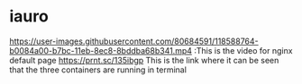 # iauro
https://user-images.githubusercontent.com/80684591/118588764-b0084a00-b7bc-11eb-8ec8-8bddba68b341.mp4 :This is the video for nginx default page
https://prnt.sc/135ibgp This is the link where it can be seen that the three containers are running in 
terminal
